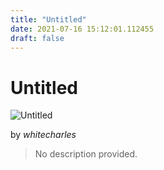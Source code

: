 ```yaml
---
title: "Untitled"
date: 2021-07-16 15:12:01.112455
draft: false
---
```


# Untitled

![Untitled](../images/146d1187-e672-11eb-89a5-60f262b60b65.png)

by *whitecharles*



> No description provided.